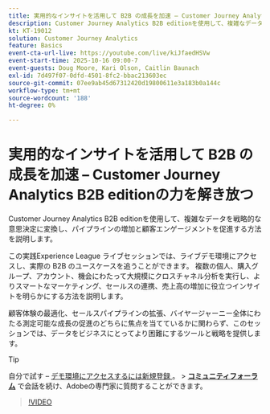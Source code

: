 ```yaml
---
title: 実用的なインサイトを活用して B2B の成長を加速 – Customer Journey Analytics B2B editionの力を解き放つ
description: Customer Journey Analytics B2B editionを使用して、複雑なデータを戦略的な意思決定に変換し、パイプラインの増加と顧客エンゲージメントを促進する方法を説明します。
kt: KT-19012
solution: Customer Journey Analytics
feature: Basics
event-cta-url-live: https://youtube.com/live/kiJfaedHSVw
event-start-time: 2025-10-16 09:00-7
event-guests: Doug Moore, Kari Olson, Caitlin Baunach
exl-id: 7d497f07-0dfd-4501-8fc2-bbac213603ec
source-git-commit: 07ee9ab45d67312420d19800611e3a183b0a144c
workflow-type: tm+mt
source-wordcount: '188'
ht-degree: 0%

---
```


# 実用的なインサイトを活用して B2B の成長を加速 – Customer Journey Analytics B2B editionの力を解き放つ

Customer Journey Analytics B2B editionを使用して、複雑なデータを戦略的な意思決定に変換し、パイプラインの増加と顧客エンゲージメントを促進する方法を説明します。

この実践Experience League ライブセッションでは、ライブデモ環境にアクセスし、実際の B2B のユースケースを追うことができます。 複数の個人、購入グループ、アカウント、機会にわたって大規模にクロスチャネル分析を実行し、よりスマートなマーケティング、セールスの連携、売上高の増加に役立つインサイトを明らかにする方法を説明します。

顧客体験の最適化、セールスパイプラインの拡張、バイヤージャーニー全体にわたる測定可能な成長の促進のどちらに焦点を当てているかに関わらず、このセッションでは、データをビジネスにとってより困難にするツールと戦略を提供します。

>[!TIP]
>
> 自分で試す – [&#x200B; デモ環境にアクセスするには新規登録 &#x200B;](https://business.adobe.com/resources/customer-journey-analytics-b2b-edition-sandbox.html)。
> &#x200B;> **[コミュニティフォーラム &#x200B;](https://experienceleaguecommunities.adobe.com/t5/adobe-analytics-discussions/experience-league-live-unlock-the-power-of-customer-journey/td-p/780513?profile.language=ja#)** で会話を続け、Adobeの専門家に質問することができます。

>[!VIDEO](https://video.tv.adobe.com/v/3476010/?learn=on&enablevpops)
